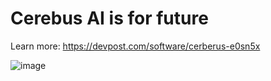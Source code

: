 # Cerebus AI is for future

Learn more: https://devpost.com/software/cerberus-e0sn5x 

![image](https://github.com/user-attachments/assets/b557ac3c-260e-430b-a68b-edb3833b06c9)

